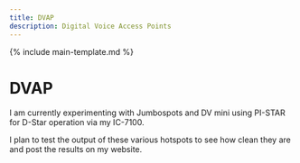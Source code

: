 ```yaml
---
title: DVAP
description: Digital Voice Access Points
---
```


{% include main-template.md %}

# DVAP

I am currently experimenting with Jumbospots and DV mini using PI-STAR for D-Star operation via my IC-7100.

I plan to test the output of these various hotspots to see how clean they are and post the results on my website.
